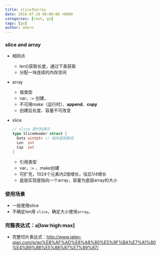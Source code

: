 ```yaml
---
title: slice与array
date: 2018-07-28 00:00:00 +0800
categories: [root, go]
tags: [go]
author: ahern
---
```


### slice and array

- 相同点

  - len()获取长度，通过下表获取
  - 分配一块连续的内存空间

- array

  - 值类型
  - var，:= 创建，
  - 不可用make（运行时）、**append**、**copy**
  - 创建后长度、容量不可改变

- slice  

  ```go
  // slice 源代码表示
  type SliceHeader struct {
  	Data uintptr // 指向底层数组
  	Len  int
  	Cap  int
  }
  ```

  - 引用类型
  - var，:= 、make创建
  - 可扩充，1024个元素内2倍增长，往后1/4增长
  - 底层实现是指向一个array，容量为底层array的大小

### 使用场景

  - 一般使用slice
  - 不确定len用 `slice`，确定大小使用`array`。

### 完整表达式：a[low:high:max]
- 完整切片表达式：http://www.jalen-qian.com/p/go%E8%AF%AD%E8%A8%80%E5%9F%BA%E7%A1%80%E4%B9%8B%E5%88%87%E7%89%87/
